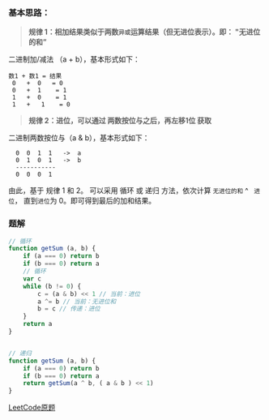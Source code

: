 
### 基本思路：

> **规律 1：相加结果类似于两数`异或`运算结果（但无进位表示）。即： "无进位的和”**

二进制加/减法 （a + b），基本形式如下：

```
数1 + 数1 = 结果
 0   +  0   = 0
 0   +  1    = 1
 1   +  0    = 1
 1   +   1    = 0
```
> **规律 2：进位，可以通过 两数按位与之后，再左移1位 获取**

二进制两数按位与（a & b），基本形式如下：

```
  0  0  1  1   ->  a
  0  1  0  1   ->  b
  -----------
  0  0  0  1
```
由此，基于 规律 1 和 2。 可以采用 循环 或 递归 方法，依次计算 `无进位的和`  ^ ` 进位`， 直到`进位`为 0。即可得到最后的加和结果。

### 题解

```javascript
// 循环
function getSum (a, b) {
    if (a === 0) return b
    if (b === 0) return a
    // 循环
    var c
    while (b != 0) {
        c = (a & b) << 1 // 当前：进位
        a ^= b // 当前：无进位和
        b = c // 传递：进位
    }
    return a
}


// 递归
function getSum (a, b) {
    if (a === 0) return b
    if (b === 0) return a 
    return getSum(a ^ b, ( a & b ) << 1)
}

```

[LeetCode原题](https://leetcode-cn.com/problems/sum-of-two-integers/)